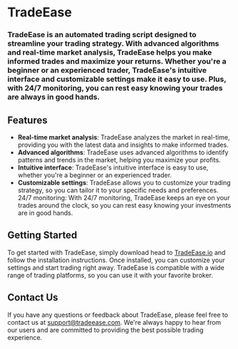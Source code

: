 # TradeEase

### TradeEase is an automated trading script designed to streamline your trading strategy. With advanced algorithms and real-time market analysis, TradeEase helps you make informed trades and maximize your returns. Whether you're a beginner or an experienced trader, TradeEase's intuitive interface and customizable settings make it easy to use. Plus, with 24/7 monitoring, you can rest easy knowing your trades are always in good hands.

## Features

-    **Real-time market analysis**: TradeEase analyzes the market in real-time, providing you with the latest data and insights to make informed trades.
-    **Advanced algorithms**: TradeEase uses advanced algorithms to identify patterns and trends in the market, helping you maximize your profits.
-    **Intuitive interface**: TradeEase's intuitive interface is easy to use, whether you're a beginner or an experienced trader.
-    **Customizable settings**: TradeEase allows you to customize your trading strategy, so you can tailor it to your specific needs and preferences.
     24/7 monitoring: With 24/7 monitoring, TradeEase keeps an eye on your trades around the clock, so you can rest easy knowing your investments are in good hands.

## Getting Started

To get started with TradeEase, simply download head to [TradeEase.io](https://tradeease.io) and follow the installation instructions. Once installed, you can customize your settings and start trading right away. TradeEase is compatible with a wide range of trading platforms, so you can use it with your favorite broker.

## Contact Us

If you have any questions or feedback about TradeEase, please feel free to contact us at support@tradeease.com. We're always happy to hear from our users and are committed to providing the best possible trading experience.
